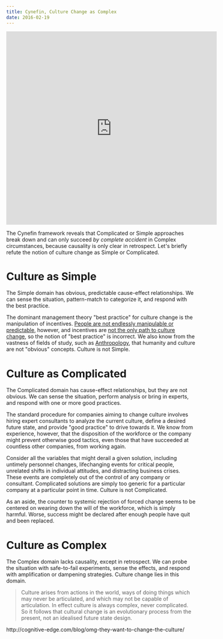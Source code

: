 ```yaml
---
title: Cynefin, Culture Change as Complex
date: 2016-02-19
---
```


<iframe width="560" height="515" src="https://www.youtube.com/embed/N7oz366X0-8" frameborder="0" allowfullscreen></iframe>

The Cynefin framework reveals that Complicated or Simple approaches break down and can only succeed *by complete accident* in Complex circumstances, because causality is only clear in retrospect. Let's briefly refute the notion of culture change as Simple or Complicated.

# Culture as Simple

The Simple domain has obvious, predictable cause-effect relationships. We can sense the situation, pattern-match to categorize it, and respond with the best practice. 

The dominant management theory "best practice" for culture change is the manipulation of incentives. [People are not endlessly manipulable or predictable](https://www.youtube.com/watch?v=u6XAPnuFjJc), however, and incentives are [not the only path to culture change](https://en.wikipedia.org/wiki/Transformation_of_culture), so the notion of "best practice" is incorrect. We also know from the vastness of fields of study, such as [Anthropology](https://en.wikipedia.org/wiki/Anthropology), that humanity and culture are not "obvious" concepts. Culture is not Simple.


# Culture as Complicated

The Complicated domain has cause-effect relationships, but they are not obvious. We can sense the situation, perform analysis or bring in experts, and respond with one or more good practices.

The standard procedure for companies aiming to change culture involves hiring expert consultants to analyze the current culture, define a desired future state, and provide "good practice" to drive towards it. We know from experience, however, that the disposition of the workforce or the company might prevent otherwise good tactics, even those that have succeeded at countless other companies, from working again. 

Consider all the variables that might derail a given solution, including untimely personnel changes, lifechanging events for critical people, unrelated shifts in individual attitudes, and distracting business crises. These events are completely out of the control of any company or consultant. Complicated solutions are simply too generic for a particular company at a particular point in time. Culture is not Complicated.

As an aside, the counter to systemic rejection of forced change seems to be centered on wearing down the will of the workforce, which is simply harmful. Worse, success might be declared after enough people have quit and been replaced.


# Culture as Complex

The Complex domain lacks causality, except in retrospect. We can probe the situation with safe-to-fail experiments, sense the effects, and respond with amplification or dampening strategies. Culture change lies in this domain.

> Culture arises from actions in the world, ways of doing things which may never be articulated, and which may not be capable of articulation.  In effect culture is always complex, never complicated.  So it follows that cultural change is an evolutionary process from the present, not an idealised future state design.

<div class="citation">http://cognitive-edge.com/blog/omg-they-want-to-change-the-culture/</div>
